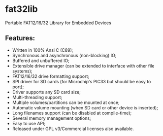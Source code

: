fat32lib
========

Portable FAT12/16/32 Library for Embedded Devices

Features:
---------

- Written in 100% Ansi C (C89);
- Synchronous and asynchronous (non-blocking) IO;
- Buffered and unbuffered IO;
- Extensible drive manager (can be extended to interface with other file systems);
- FAT12/16/32 drive formatting support;
- SPI driver for SD cards (for Microchip's PIC33 but should be easy to port);
- Driver supports any SD card size;
- Multi-threading support;
- Multiple volumes/partitions can be mounted at once;
- Automatic volume mounting (when SD card or other device is inserted);
- Long filenames support (can be disabled at compile-time);
- Several memory management options;
- Easy to use API;
- Released under GPL v3/Commercial licenses also available.
